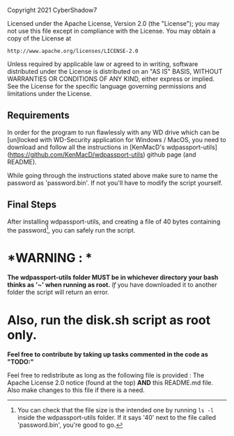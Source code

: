 Copyright 2021 CyberShadow7

Licensed under the Apache License, Version 2.0 (the "License");
you may not use this file except in compliance with the License.
You may obtain a copy of the License at

    http://www.apache.org/licenses/LICENSE-2.0

Unless required by applicable law or agreed to in writing, software
distributed under the License is distributed on an "AS IS" BASIS,
WITHOUT WARRANTIES OR CONDITIONS OF ANY KIND, either express or implied.
See the License for the specific language governing permissions and
limitations under the License.

## Requirements
In order for the program to run flawlessly with any WD drive which can be [un]locked with WD-Security application for Windows / MacOS, you need to download and follow all the instructions in [KenMacD's wdpassport-utils] (https://github.com/KenMacD/wdpassport-utils) github page (and README).

While going through the instructions stated above make sure to name the password as 'password.bin'. If not you'll have to modify the script yourself.

## Final Steps
After installing wdpassport-utils, and creating a file of 40 bytes containing the password[^1], you can safely run the script.

# *WARNING : *
**The wdpassport-utils folder MUST be in whichever directory your bash thinks as '~' when running as root.**
*If* you have downloaded it to another folder the script will return an error.


# Also, run the disk.sh script **as root only.**

**Feel free to contribute by taking up tasks commented in the code as "TODO:"**

[^1]: You can check that the file size is the intended one by running `ls -l` inside the wdpassport-utils folder. If it says '40' next to the file called 'password.bin', you're good to go.

Feel free to redistribute as long as the following file is provided : 
The Apache License 2.0 notice (found at the top) **AND** this README.md file.
Also make changes to this file if there is a need.
